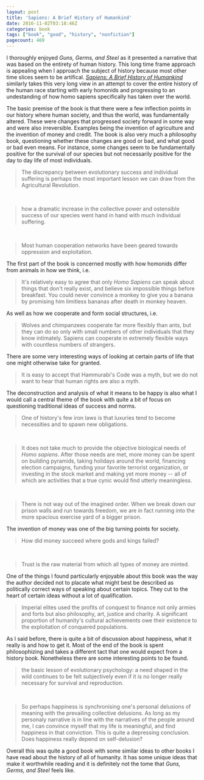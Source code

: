 ```yaml
---
layout: post
title: 'Sapiens: A Brief History of Humankind'
date: 2016-11-02T03:18:46Z
categories: book
tags: ["book", "good", "history", "nonfiction"]
pagecount: 469
---
```


I thoroughly enjoyed *Guns, Germs, and Steel* as it presented a narrative that was based on the
entirety of human history. This long time frame approach is appealing when I approach the subject of
history because most other time slices seem to be artifical. [*Sapiens: A Brief History of
Humankind*][sapiens-amazon] similarly takes this very long view in an attempt to cover the entire
history of the human race starting with early homonids and progressing to an undestanding of how
homo sapiens specifically has taken over the world.

The basic premise of the book is that there were a few inflection points in our history where
human society, and thus the world, was fundamentally altered. These were changes that progressed
society forward in some way and were also irreversible. Examples being the invention of agriculture
and the invention of money and credit. The book is also very much a philosophy book, questioning
whether these changes are good or bad, and what good or bad even means. For instance, some changes
seem to be fundamentally positive for the survival of our species but not necessarily positive for
the day to day life of most individuals.

> The discrepancy between evolutionary success and individual suffering is perhaps the most
> important lesson we can draw from the Agricultural Revolution.

&nbsp;

> how a dramatic increase in the collective power and ostensible success of our species went
> hand in hand with much individual suffering.

&nbsp;

> Most human cooperation networks have been geared towards oppression and exploitation.

The first part of the book is concerned mostly with how
homonids differ from animals in how we think, i.e.

> It's relatively easy to agree that only *Homo Sapiens* can speak about things that don't
> really exist, and believe six impossible things before breakfast. You could never convince
> a monkey to give you a banana by promising him limitless bananas after death in monkey heaven.

As well as how we cooperate and form social structures, i.e.

> Wolves and chimpanzees cooperate far more flexibly than ants, but they can do so only with
> small numbers of other individuals that they know intimately. Sapiens can cooperate in
> extremely flexible ways with countless numbers of strangers.

There are some very interesting ways of looking at certain parts of life that one might otherwise
take for granted.

> It is easy to accept that Hammurabi's Code was a myth, but we do not want to hear that human
> rights are also a myth.

The deconstruction and analysis of what it means to be happy is also what I would call a central
theme of the book with quite a bit of focus on questioning traditional ideas of success and norms.

> One of history's few iron laws is that luxuries tend to become necessities and to spawn
> new obligations.

&nbsp;

> It does not take much to provide the objective biological needs of *Homo sapiens*. After
> those needs are met, more money can be spent on building pyramids, taking holidays
> around the world, financing election campaigns, funding your favorite terrorist organization,
> or investing in the stock market and making yet more money -- all of which are activities
> that a true cynic would find utterly meaningless.

&nbsp;

> There is not way out of the imagined order. When we break down our prison walls and run towards
> freedom, we are in fact running into the more spacious exercise yard of a bigger prison.

The invention of money was one of the big turning points for society.

> How did money succeed where gods and kings failed?

&nbsp;

> Trust is the raw material from which all types of money are minted.

One of the things I found particularly enjoyable about this book was the way the author decided not
to placate what might best be described as politically correct ways of speaking about certain
topics. They cut to the heart of certain ideas without a lot of qualification.

> Imperial elites used the profits of conquest to finance not only armies and forts but also
> philosophy, art, justice and charity. A significant proportion of humanity's cultural
> achievements owe their existence to the exploitation of conquered populations.

As I said before, there is quite a bit of discussion about happiness, what it really is and how to
get it. Most of the end of the book is spent philosophizing and takes a different tact that one
would expect from a history book. Nonetheless there are some interesting points to be found.

> the basic lesson of evolutionary psychology: a need shaped in the wild continues to be
> felt subjectively even if it is no longer really necessary for survival and reproduction.

&nbsp;

> So perhaps happiness is synchronising one's personal delusions of meaning with the prevailing
> collective delusions. As long as my personaly narrative is in line with the narratives of the
> people around me, I can convince myself that my life is meaningful, and find happiness in
> that conviction. This is quite a depressing conclusion. Does happiness really depend on
> self-delusion?

Overall this was quite a good book with some similar ideas to other books I have read about the
history of all of humanity. It has some unique ideas that make it worthwhile reading and it is
definitely not the tome that *Guns, Germs, and Steel* feels like.


[sapiens-amazon]:     http://a.co/iFlsjhk

